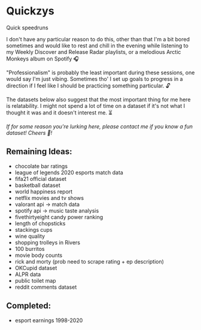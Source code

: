 # Quickzys
Quick  speedruns

I don't have any particular reason to do this, other than that I'm a bit bored sometimes and would like to rest and chill in the evening while listening to my Weekly Discover and Release Radar playlists, or a melodious Arctic Monkeys album on Spotify :headphones:  <br>

"Professionalism" is probably the least important during these sessions, one would say I'm just vibing. Sometimes tho' I set up goals to progress in a direction if I feel like I should be practicing something particular. :unlock: <br>

The datasets below also suggest that the most important thing for me here is relatability. I might not spend a lot of time on a dataset if it's not what I thought it was and it doesn't interest me. :hourglass_flowing_sand: <br>

*If for some reason you're lurking here, please contact me if you know a fun dataset! Cheers :clinking_glasses:!*

## Remaining Ideas:
- chocolate bar ratings
- league of legends 2020 esports match data
- fifa21 official dataset
- basketball dataset
- world happiness report 
- netflix movies and tv shows
- valorant api -> match data
- spotify api -> music taste analysis
- fivethirtyeight candy power ranking
- length of chopsticks
- stackings cups 
- wine quality 
- shopping trolleys in Rivers
- 100 burritos
- movie body counts
- rick and morty (prob need to scrape rating + ep description)
- OKCupid dataset
- ALPR data
- public toilet map
- reddit comments dataset

## Completed: 
- esport earnings 1998-2020
